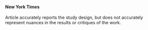 #### New York Times

Article accurately reports the study design, but does not accurately represent nuances in the results or critiques of the work.